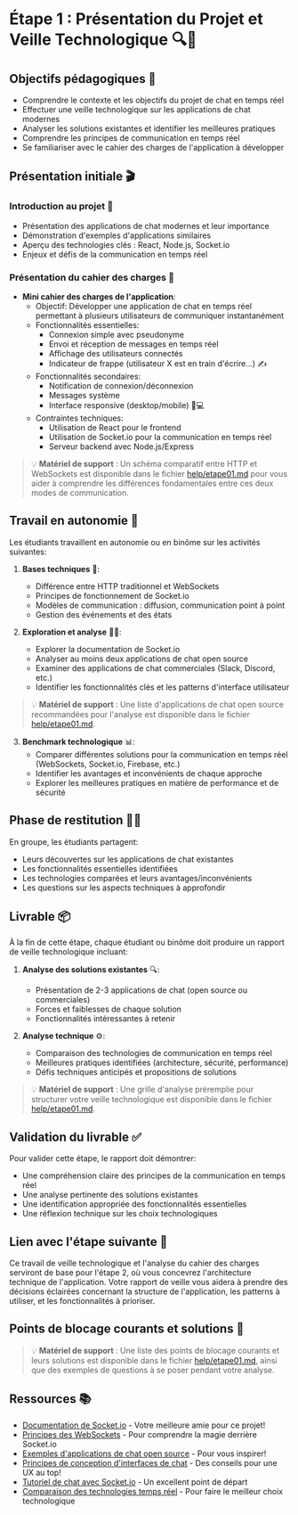 # Étape 1 : Présentation du Projet et Veille Technologique 🔍🚀

## Objectifs pédagogiques 🎯
- Comprendre le contexte et les objectifs du projet de chat en temps réel
- Effectuer une veille technologique sur les applications de chat modernes
- Analyser les solutions existantes et identifier les meilleures pratiques
- Comprendre les principes de communication en temps réel
- Se familiariser avec le cahier des charges de l'application à développer

## Présentation initiale 🎬

### Introduction au projet 🌟
- Présentation des applications de chat modernes et leur importance
- Démonstration d'exemples d'applications similaires
- Aperçu des technologies clés : React, Node.js, Socket.io
- Enjeux et défis de la communication en temps réel

### Présentation du cahier des charges 📝
- **Mini cahier des charges de l'application**:
  - Objectif: Développer une application de chat en temps réel permettant à plusieurs utilisateurs de communiquer instantanément
  - Fonctionnalités essentielles:
    - Connexion simple avec pseudonyme
    - Envoi et réception de messages en temps réel
    - Affichage des utilisateurs connectés
    - Indicateur de frappe (utilisateur X est en train d'écrire...) ✍️
  - Fonctionnalités secondaires:
    - Notification de connexion/déconnexion
    - Messages système
    - Interface responsive (desktop/mobile) 📱💻
  - Contraintes techniques:
    - Utilisation de React pour le frontend
    - Utilisation de Socket.io pour la communication en temps réel
    - Serveur backend avec Node.js/Express

> 💡 **Matériel de support** : Un schéma comparatif entre HTTP et WebSockets est disponible dans le fichier [help/etape01.md](help/etape01.md) pour vous aider à comprendre les différences fondamentales entre ces deux modes de communication.

## Travail en autonomie 💪

Les étudiants travaillent en autonomie ou en binôme sur les activités suivantes:

1. **Bases techniques** 🔧:
   - Différence entre HTTP traditionnel et WebSockets
   - Principes de fonctionnement de Socket.io
   - Modèles de communication : diffusion, communication point à point
   - Gestion des événements et des états

2. **Exploration et analyse** 🕵️‍♀️:
   - Explorer la documentation de Socket.io
   - Analyser au moins deux applications de chat open source
   - Examiner des applications de chat commerciales (Slack, Discord, etc.)
   - Identifier les fonctionnalités clés et les patterns d'interface utilisateur

> 💡 **Matériel de support** : Une liste d'applications de chat open source recommandées pour l'analyse est disponible dans le fichier [help/etape01.md](help/etape01.md).

3. **Benchmark technologique** 📊:
   - Comparer différentes solutions pour la communication en temps réel (WebSockets, Socket.io, Firebase, etc.)
   - Identifier les avantages et inconvénients de chaque approche
   - Explorer les meilleures pratiques en matière de performance et de sécurité

## Phase de restitution 👨‍🏫

En groupe, les étudiants partagent:
- Leurs découvertes sur les applications de chat existantes
- Les fonctionnalités essentielles identifiées 
- Les technologies comparées et leurs avantages/inconvénients
- Les questions sur les aspects techniques à approfondir

## Livrable 📦

À la fin de cette étape, chaque étudiant ou binôme doit produire un rapport de veille technologique incluant:

1. **Analyse des solutions existantes** 🔍:
   - Présentation de 2-3 applications de chat (open source ou commerciales)
   - Forces et faiblesses de chaque solution
   - Fonctionnalités intéressantes à retenir

2. **Analyse technique** ⚙️:
   - Comparaison des technologies de communication en temps réel
   - Meilleures pratiques identifiées (architecture, sécurité, performance)
   - Défis techniques anticipés et propositions de solutions

> 💡 **Matériel de support** : Une grille d'analyse préremplie pour structurer votre veille technologique est disponible dans le fichier [help/etape01.md](help/etape01.md).

## Validation du livrable ✅

Pour valider cette étape, le rapport doit démontrer:
- Une compréhension claire des principes de la communication en temps réel
- Une analyse pertinente des solutions existantes
- Une identification appropriée des fonctionnalités essentielles
- Une réflexion technique sur les choix technologiques

## Lien avec l'étape suivante 🔄

Ce travail de veille technologique et l'analyse du cahier des charges serviront de base pour l'étape 2, où vous concevrez l'architecture technique de l'application. Votre rapport de veille vous aidera à prendre des décisions éclairées concernant la structure de l'application, les patterns à utiliser, et les fonctionnalités à prioriser.

## Points de blocage courants et solutions 🚧

> 💡 **Matériel de support** : Une liste des points de blocage courants et leurs solutions est disponible dans le fichier [help/etape01.md](help/etape01.md), ainsi que des exemples de questions à se poser pendant votre analyse.

## Ressources 📚
- [Documentation de Socket.io](https://socket.io/docs/v4/) - Votre meilleure amie pour ce projet!
- [Principes des WebSockets](https://developer.mozilla.org/fr/docs/Web/API/WebSockets_API) - Pour comprendre la magie derrière Socket.io
- [Exemples d'applications de chat open source](https://github.com/topics/chat-application) - Pour vous inspirer!
- [Principes de conception d'interfaces de chat](https://www.smashingmagazine.com/2018/10/designing-perfect-web-chat-experience/) - Des conseils pour une UX au top!
- [Tutoriel de chat avec Socket.io](https://socket.io/get-started/chat) - Un excellent point de départ
- [Comparaison des technologies temps réel](https://www.ably.io/topic/websockets-vs-socketio) - Pour faire le meilleur choix technologique
